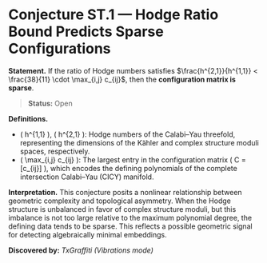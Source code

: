 # Conjecture ST.1 — Hodge Ratio Bound Predicts Sparse Configurations

**Statement.**
If the ratio of Hodge numbers satisfies $\frac{h^{2,1}}{h^{1,1}} < \frac{38}{11} \cdot \max_{i,j} c_{ij}$, then the **configuration matrix is sparse**.

> **Status:** <span class="badge status-open">Open</span>

**Definitions.**

- \( h^{1,1} \), \( h^{2,1} \): Hodge numbers of the Calabi–Yau threefold, representing the dimensions of the Kähler and complex structure moduli spaces, respectively.
- \( \max_{i,j} c_{ij} \): The largest entry in the configuration matrix \( C = [c_{ij}] \), which encodes the defining polynomials of the complete intersection Calabi–Yau (CICY) manifold.

**Interpretation.**
This conjecture posits a nonlinear relationship between geometric complexity and topological asymmetry. When the Hodge structure is unbalanced in favor of complex structure moduli, but this imbalance is not too large relative to the maximum polynomial degree, the defining data tends to be sparse. This reflects a possible geometric signal for detecting algebraically minimal embeddings.

**Discovered by:** *TxGraffiti (Vibrations mode)*
